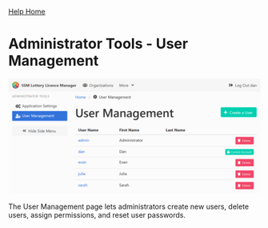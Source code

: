 [Help Home](readme.md)

# Administrator Tools - User Management

![User Management](images/admin-userManagement.png)

The User Management page lets administrators create new users, delete users, assign permissions,
and reset user passwords.
